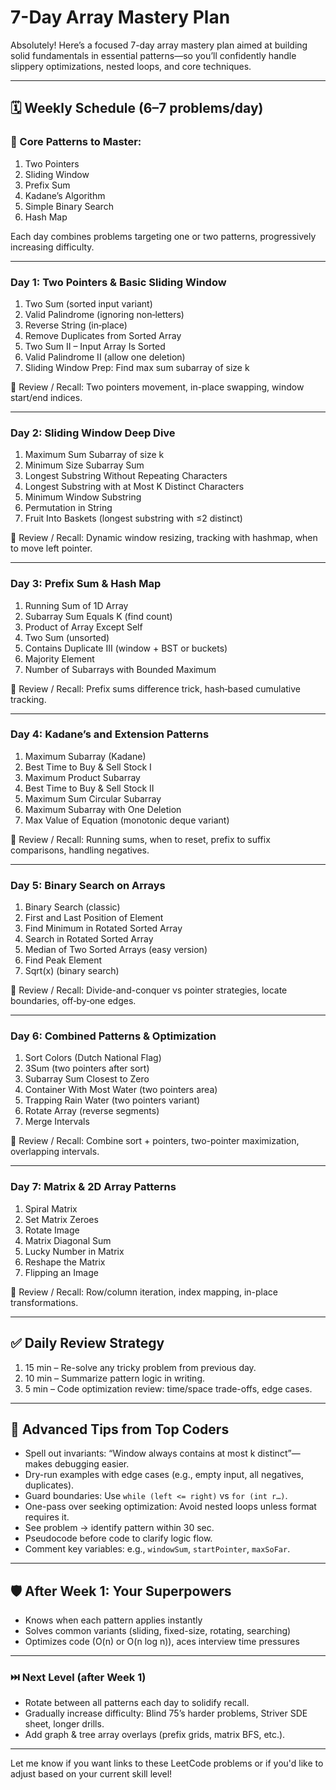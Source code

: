 # 7-Day Array Mastery Plan

Absolutely! Here’s a focused 7-day array mastery plan aimed at building solid fundamentals in essential patterns—so you’ll confidently handle slippery optimizations, nested loops, and core techniques.

---

## 🗓️ Weekly Schedule (6–7 problems/day)

### 🎯 Core Patterns to Master:

1. Two Pointers  
2. Sliding Window  
3. Prefix Sum  
4. Kadane’s Algorithm  
5. Simple Binary Search  
6. Hash Map  

Each day combines problems targeting one or two patterns, progressively increasing difficulty.

---

### Day 1: Two Pointers & Basic Sliding Window

1. Two Sum (sorted input variant)  
2. Valid Palindrome (ignoring non‑letters)  
3. Reverse String (in‑place)  
4. Remove Duplicates from Sorted Array  
5. Two Sum II – Input Array Is Sorted  
6. Valid Palindrome II (allow one deletion)  
7. Sliding Window Prep: Find max sum subarray of size k  

🧠 Review / Recall: Two pointers movement, in-place swapping, window start/end indices.

---

### Day 2: Sliding Window Deep Dive

1. Maximum Sum Subarray of size k  
2. Minimum Size Subarray Sum  
3. Longest Substring Without Repeating Characters  
4. Longest Substring with at Most K Distinct Characters  
5. Minimum Window Substring  
6. Permutation in String  
7. Fruit Into Baskets (longest substring with ≤2 distinct)  

🧠 Review / Recall: Dynamic window resizing, tracking with hashmap, when to move left pointer.

---

### Day 3: Prefix Sum & Hash Map

1. Running Sum of 1D Array  
2. Subarray Sum Equals K (find count)  
3. Product of Array Except Self  
4. Two Sum (unsorted)  
5. Contains Duplicate III (window + BST or buckets)  
6. Majority Element  
7. Number of Subarrays with Bounded Maximum  

🧠 Review / Recall: Prefix sums difference trick, hash‑based cumulative tracking.

---

### Day 4: Kadane’s and Extension Patterns

1. Maximum Subarray (Kadane)  
2. Best Time to Buy & Sell Stock I  
3. Maximum Product Subarray  
4. Best Time to Buy & Sell Stock II  
5. Maximum Sum Circular Subarray  
6. Maximum Subarray with One Deletion  
7. Max Value of Equation (monotonic deque variant)  

🧠 Review / Recall: Running sums, when to reset, prefix to suffix comparisons, handling negatives.

---

### Day 5: Binary Search on Arrays

1. Binary Search (classic)  
2. First and Last Position of Element  
3. Find Minimum in Rotated Sorted Array  
4. Search in Rotated Sorted Array  
5. Median of Two Sorted Arrays (easy version)  
6. Find Peak Element  
7. Sqrt(x) (binary search)  

🧠 Review / Recall: Divide-and-conquer vs pointer strategies, locate boundaries, off‑by‑one edges.

---

### Day 6: Combined Patterns & Optimization

1. Sort Colors (Dutch National Flag)  
2. 3Sum (two pointers after sort)  
3. Subarray Sum Closest to Zero  
4. Container With Most Water (two pointers area)  
5. Trapping Rain Water (two pointers variant)  
6. Rotate Array (reverse segments)  
7. Merge Intervals  

🧠 Review / Recall: Combine sort + pointers, two-pointer maximization, overlapping intervals.

---

### Day 7: Matrix & 2D Array Patterns

1. Spiral Matrix  
2. Set Matrix Zeroes  
3. Rotate Image  
4. Matrix Diagonal Sum  
5. Lucky Number in Matrix  
6. Reshape the Matrix  
7. Flipping an Image  

🧠 Review / Recall: Row/column iteration, index mapping, in-place transformations.

---

## ✅ Daily Review Strategy

1. 15 min – Re-solve any tricky problem from previous day.  
2. 10 min – Summarize pattern logic in writing.  
3. 5 min – Code optimization review: time/space trade-offs, edge cases.

---

## 🧩 Advanced Tips from Top Coders

- Spell out invariants: “Window always contains at most k distinct”—makes debugging easier.  
- Dry-run examples with edge cases (e.g., empty input, all negatives, duplicates).  
- Guard boundaries: Use `while (left <= right)` vs `for (int r…)`.  
- One-pass over seeking optimization: Avoid nested loops unless format requires it.  
- See problem → identify pattern within 30 sec.  
- Pseudocode before code to clarify logic flow.  
- Comment key variables: e.g., `windowSum`, `startPointer`, `maxSoFar`.

---

## 🛡 After Week 1: Your Superpowers

- Knows when each pattern applies instantly  
- Solves common variants (sliding, fixed-size, rotating, searching)  
- Optimizes code (O(n) or O(n log n)), aces interview time pressures

---

### ⏭️ Next Level (after Week 1)

- Rotate between all patterns each day to solidify recall.  
- Gradually increase difficulty: Blind 75’s harder problems, Striver SDE sheet, longer drills.  
- Add graph & tree array overlays (prefix grids, matrix BFS, etc.).

---

Let me know if you want links to these LeetCode problems or if you'd like to adjust based on your current skill level!
